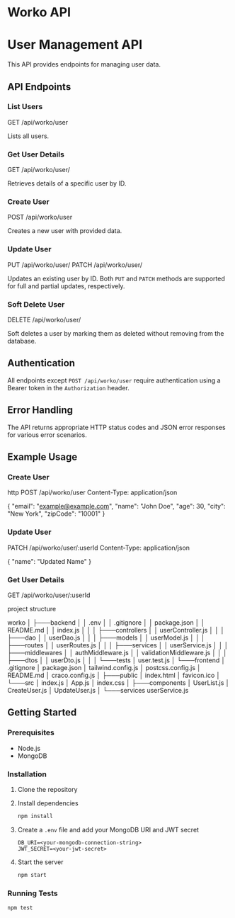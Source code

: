 # Worko API

# User Management API

This API provides endpoints for managing user data.

## API Endpoints

### List Users

GET /api/worko/user

Lists all users.

### Get User Details

GET /api/worko/user/

Retrieves details of a specific user by ID.

### Create User

POST /api/worko/user

Creates a new user with provided data.

### Update User

PUT /api/worko/user/
PATCH /api/worko/user/

Updates an existing user by ID. Both `PUT` and `PATCH` methods are supported for full and partial updates, respectively.

### Soft Delete User

DELETE /api/worko/user/

Soft deletes a user by marking them as deleted without removing from the database.

## Authentication

All endpoints except `POST /api/worko/user` require authentication using a Bearer token in the `Authorization` header.

## Error Handling

The API returns appropriate HTTP status codes and JSON error responses for various error scenarios.

## Example Usage

### Create User

http
POST /api/worko/user
Content-Type: application/json

{
  "email": "example@example.com",
  "name": "John Doe",
  "age": 30,
  "city": "New York",
  "zipCode": "10001"
}

### Update User

PATCH /api/worko/user/:userId
Content-Type: application/json

{
  "name": "Updated Name"
}

### Get User Details

GET /api/worko/user/:userId


project structure

worko
│
├───backend
│   │   .env
│   │   .gitignore
│   │   package.json
│   │   README.md
│   │   index.js
│   │
│   ├───controllers
│   │       userController.js
│   │
│   ├───dao
│   │       userDao.js
│   │
│   ├───models
│   │       userModel.js
│   │
│   ├───routes
│   │       userRoutes.js
│   │
│   ├───services
│   │       userService.js
│   │
│   ├───middlewares
│   │       authMiddleware.js
│   │       validationMiddleware.js
│   │
│   ├───dtos
│   │       userDto.js
│   │
│   └───tests
│           user.test.js
│
└───frontend
    │   .gitignore
    │   package.json
    │   tailwind.config.js
    │   postcss.config.js
    │   README.md
    │   craco.config.js
    │
    ├───public
    │       index.html
    │       favicon.ico
    │
    └───src
        │   index.js
        │   App.js
        │   index.css
        │
        ├───components
        │       UserList.js
        │       CreateUser.js
        │       UpdateUser.js
        │
        └───services
                userService.js





## Getting Started

### Prerequisites

- Node.js
- MongoDB

### Installation

1. Clone the repository
2. Install dependencies

    ```bash
    npm install
    ```

3. Create a `.env` file and add your MongoDB URI and JWT secret

    ```env
    DB_URI=<your-mongodb-connection-string>
    JWT_SECRET=<your-jwt-secret>
    ```

4. Start the server

    ```bash
    npm start
    ```

### Running Tests

```bash
npm test
